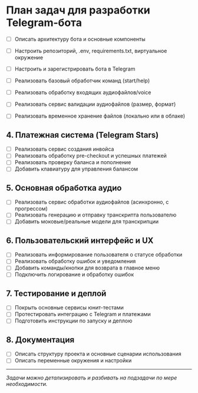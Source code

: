 # План задач для разработки Telegram-бота

- [ ] Описать архитектуру бота и основные компоненты
- [ ] Настроить репозиторий, .env, requirements.txt, виртуальное окружение

- [ ] Настроить и зарегистрировать бота в Telegram
- [ ] Реализовать базовый обработчик команд (start/help)
- [ ] Реализовать обработку входящих аудиофайлов/voice

- [ ] Реализовать сервис валидации аудиофайлов (размер, формат)
- [ ] Реализовать временное хранение файлов (локально или в облаке)

## 4. Платежная система (Telegram Stars)
- [ ] Реализовать сервис создания инвойса
- [ ] Реализовать обработку pre-checkout и успешных платежей
- [ ] Реализовать проверку баланса и пополнение
- [ ] Добавить клавиатуру для управления балансом

## 5. Основная обработка аудио
- [ ] Реализовать сервис обработки аудиофайлов (асинхронно, с прогрессом)
- [ ] Реализовать генерацию и отправку транскрипта пользователю
- [ ] Добавить моковые/реальные модели для транскрипции

## 6. Пользовательский интерфейс и UX
- [ ] Реализовать информирование пользователя о статусе обработки
- [ ] Реализовать обработку ошибок и уведомления
- [ ] Добавить команды/кнопки для возврата в главное меню
- [ ] Подключить логирование и обработку ошибок
## 7. Тестирование и деплой
- [ ] Покрыть основные сервисы юнит-тестами
- [ ] Протестировать интеграцию с Telegram и платежами
- [ ] Подготовить инструкции по запуску и деплою

## 8. Документация
- [ ] Описать структуру проекта и основные сценарии использования
- [ ] Описать переменные окружения и настройки

---

_Задачи можно детализировать и разбивать на подзадачи по мере необходимости._
